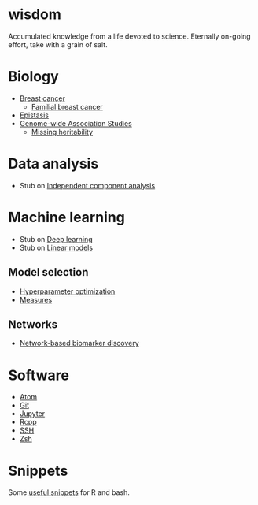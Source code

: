 # wisdom

Accumulated knowledge from a life devoted to science. Eternally on-going effort, take with a grain of salt.

# Biology

* [Breast cancer](notes/bio/brca.md)
  * [Familial breast cancer](notes/bio/familial_brca.md)
* [Epistasis](notes/bio/epistasis.md)
* [Genome-wide Association Studies](notes/bio/gwas.md)
  * [Missing heritability](notes/bio/missing_heritability.md)


# Data analysis

* Stub on [Independent component analysis](notes/data_analysis/independent_component_analysis.md)

# Machine learning

* Stub on [Deep learning](notes/machine_learning/deep_learning.md)
* Stub on [Linear models](notes/machine_learning/linear_models.md)

## Model selection
* [Hyperparameter optimization](notes/machine_learning/hyperparameter_optimization.md)
* [Measures](notes/machine_learning/model_selection_measures.md)

## Networks

* [Network-based biomarker discovery](notes/machine_learning/network_biomarker_discovery.md)

# Software

* [Atom](notes/software/atom.md)
* [Git](notes/software/git.md)
* [Jupyter](notes/software/jupyter.md)
* [Rcpp](notes/software/rcpp.md)
* [SSH](notes/software/ssh.md)
* [Zsh](notes/software/zsh.md)

# Snippets

Some [useful snippets](code) for R and bash.
